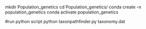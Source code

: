 
mkdir Population_genetics
cd Population_genetics/
conda create -n population_genetics
conda activate population_genetics

#run python script
python taxonpathfinder.py taxonomy.dat

